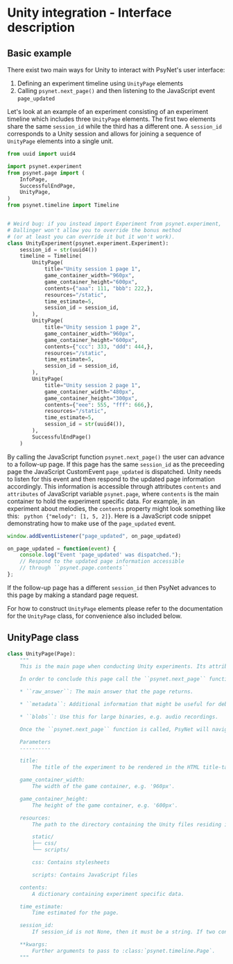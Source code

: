 # Unity integration - Interface description

## Basic example

There exist two main ways for Unity to interact with PsyNet's user interface:

1. Defining an experiment timeline using ``UnityPage`` elements
2. Calling ``psynet.next_page()`` and then listening to the JavaScript event ``page_updated``

Let's look at an example of an experiment consisting of an experiment timeline which includes three ``UnityPage`` elements. The first two elements share the same ``session_id`` while the third has a different one. A ``session_id`` corresponds to a Unity session and allows for joining a sequence of ``UnityPage`` elements into a single unit.

```python
from uuid import uuid4

import psynet.experiment
from psynet.page import (
    InfoPage,
    SuccessfulEndPage,
    UnityPage,
)
from psynet.timeline import Timeline


# Weird bug: if you instead import Experiment from psynet.experiment,
# Dallinger won't allow you to override the bonus method
# (or at least you can override it but it won't work).
class UnityExperiment(psynet.experiment.Experiment):
    session_id = str(uuid4())
    timeline = Timeline(
        UnityPage(
            title="Unity session 1 page 1",
            game_container_width="960px",
            game_container_height="600px",
            contents={"aaa": 111, "bbb": 222,},
            resources="/static",
            time_estimate=5,
            session_id = session_id,
        ),
        UnityPage(
            title="Unity session 1 page 2",
            game_container_width="960px",
            game_container_height="600px",
            contents={"ccc": 333, "ddd": 444,},
            resources="/static",
            time_estimate=5,
            session_id = session_id,
        ),
        UnityPage(
            title="Unity session 2 page 1",
            game_container_width="480px",
            game_container_height="300px",
            contents={"eee": 555, "fff": 666,},
            resources="/static",
            time_estimate=5,
            session_id = str(uuid4()),
        ),
        SuccessfulEndPage()
    )
```

By calling the JavaScript function ``psynet.next_page()`` the user can advance to a follow-up page. If this page has the same ``session_id`` as the preceeding page the JavaScript CustomEvent ``page_updated`` is dispatched. Unity needs to listen for this event and then respond to the updated page information accordingly. This information is accessible through attributes ``contents`` and ``attributes`` of JavaScript variable ``psynet.page``, where ``contents`` is the main container to hold the experiment specific data. For example, in an experiment about melodies, the ``contents`` property might look something like this: ```
python {"melody": [1, 5, 2]}```. Here is a JavaScript code snippet demonstrating how to make use of the ``page_updated`` event. 

```javascript
window.addEventListener("page_updated", on_page_updated)

on_page_updated = function(event) {
    console.log("Event 'page_updated' was dispatched.");
    // Respond to the updated page information accessible
    // through ``psynet.page.contents``
};

```

If the follow-up page has a different ``session_id`` then PsyNet advances to this page by making a standard page request. 

For how to construct ``UnityPage`` elements please refer to the documentation for the ``UnityPage`` class, for convenience also included below.

## UnityPage class

```python
class UnityPage(Page):
    """
    This is the main page when conducting Unity experiments. Its attributes ``contents`` and ``attributes`` can be accessed through the JavaScript variable ``psynet.page`` inside the page template.

    Ín order to conclude this page call the ``psynet.next_page`` function which has following parameters:

    * ``raw_answer``: The main answer that the page returns.

    * ``metadata``: Additional information that might be useful for debugging or other exploration, e.g. time taken on the page.

    * ``blobs``: Use this for large binaries, e.g. audio recordings.

    Once the ``psynet.next_page`` function is called, PsyNet will navigate to a new page if the new page has a different session_id compared to the current page, otherwise it will update the page while preserving the ongoing Unity session, specifically updating ``psynet.page`` and triggering the JavaScript event ``page_updated`` in the ``window`` object.

    Parameters
    ----------

    title:
        The title of the experiment to be rendered in the HTML title-tag of the page.

    game_container_width:
        The width of the game container, e.g. '960px'.

    game_container_height:
        The height of the game container, e.g. '600px'.

    resources:
        The path to the directory containing the Unity files residing inside the "static" directory. The path should start with "/static" and should comply with following basic structure:

        static/
        ├── css/
        └── scripts/

        css: Contains stylesheets

        scripts: Contains JavaScript files

    contents:
        A dictionary containing experiment specific data.

    time_estimate:
        Time estimated for the page.

    session_id:
        If session_id is not None, then it must be a string. If two consecutive pages occur with the same session_id, then when it’s time to move to the second page, the browser will not navigate to a new page, but will instead update the JavaScript variable psynet.page with metadata for the new page, and will trigger an event called page_updated. This event can be listened for with JavaScript code like window.addEventListener(”page_updated”, ...).

    **kwargs:
        Further arguments to pass to :class:`psynet.timeline.Page`.
    """
```

